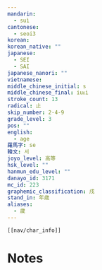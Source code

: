 ```yaml
---
mandarin:
  - suì
cantonese:
  - seoi3
korean:
korean_native: ""
japanese:
  - SEI
  - SAI
japanese_nanori: ""
vietnamese:
middle_chinese_initial: s
middle_chinese_final: iuᴇi
stroke_count: 13
radical: 止
skip_number: 2-4-9
grade_level: 3
pos: ""
english:
  - age
羅馬字: se
韓文: 서
joyo_level: 高等
hsk_level: ""
hanmun_edu_level: ""
danayo_id: 3171
mc_id: 223
graphemic_classification: 戌
stand_in: 年歳
aliases:
  - 歲
---
```

```meta-bind-embed
[[nav/char_info]]
```

# Notes
